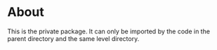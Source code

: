 # About

This is the private package. It can only be imported by the code in the parent directory and the same level directory. 